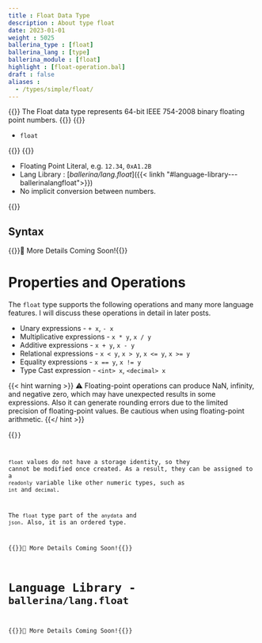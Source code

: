 ```yaml
---
title : Float Data Type
description : About type float
date: 2023-01-01
weight : 5025
ballerina_type : [float]
ballerina_lang : [type]
ballerina_module : [float]
highlight : [float-operation.bal]
draft : false
aliases :
  - /types/simple/float/
---
```

{{<md class="summary">}}
The Float data type represents 64-bit IEEE 754-2008 binary floating point numbers.
{{</md>}}
{{<md class="syntax">}}

* `float`

{{</md>}}
{{<md class="tldr">}}

* Floating Point Literal, e.g. `12.34`, `0xA1.2B`
* Lang Library : [*ballerina/lang.float*]({{< linkh "#language-library---ballerinalangfloat">}})
* No implicit conversion between numbers.

{{</md>}}

<!--more-->

## Syntax

{{<hint>}}🚧 More Details Coming Soon!{{</hint>}}

# Properties and Operations

The `float` type supports the following operations and many more language features. I will discuss these operations in detail in later posts.

* Unary expressions               - `+ x`, `- x`
* Multiplicative expressions      - `x * y`, `x / y`
* Additive expressions            - `x + y`, `x - y`
* Relational expressions          - `x < y`, `x > y`, `x <= y`, `x >= y`
* Equality expressions            - `x == y`, `x != y`
* Type Cast expression            - `<int> x`, `<decimal> x`

{{< hint warning >}}
⚠ Floating-point operations can produce NaN, infinity, and negative zero, which may have unexpected results in some expressions. Also it can generate rounding errors due to the limited precision of floating-point values. Be cautious when using floating-point arithmetic. 
{{</ hint >}}

{{<code id="0" title="Float Operations" />}}

`float` values do not have a storage identity, so they cannot be modified once created. As a result, they can be assigned to a `readonly` variable like other numeric types, such as `int` and `decimal`.

The `float` type part of the `anydata` and `json`. Also, it is an ordered type.

{{<hint>}}🚧 More Details Coming Soon!{{</hint>}}

# Language Library - `ballerina/lang.float`

{{<hint>}}🚧 More Details Coming Soon!{{</hint>}}
